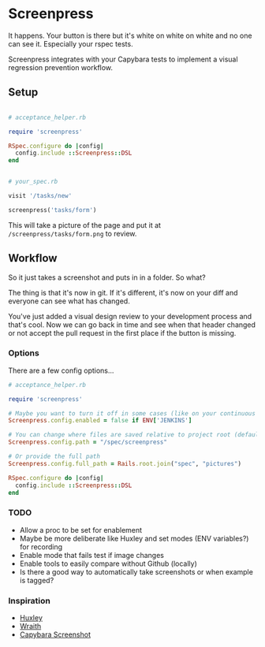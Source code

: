 # Screenpress

It happens. Your button is there but it's white on white on white and no one can see it. Especially your rspec tests.

Screenpress integrates with your Capybara tests to implement a visual regression prevention workflow.

## Setup

```ruby

# acceptance_helper.rb

require 'screenpress'

RSpec.configure do |config|
  config.include ::Screenpress::DSL
end

```

```ruby

# your_spec.rb

visit '/tasks/new'

screenpress('tasks/form')

```

This will take a picture of the page and put it at `/screenpress/tasks/form.png` to review.

## Workflow

So it just takes a screenshot and puts in in a folder. So what?

The thing is that it's now in git. If it's different, it's now on your diff and everyone can see what has changed.

You've just added a visual design review to your development process and that's cool. Now we can go back in time and see when that header changed or not accept the pull request in the first place if the button is missing.

### Options

There are a few config options...

```ruby
# acceptance_helper.rb

require 'screenpress'

# Maybe you want to turn it off in some cases (like on your continuous integration server)
Screenpress.config.enabled = false if ENV['JENKINS']

# You can change where files are saved relative to project root (default if /screenpress)
Screenpress.config.path = "/spec/screenpress"

# Or provide the full path
Screenpress.config.full_path = Rails.root.join("spec", "pictures")

RSpec.configure do |config|
  config.include ::Screenpress::DSL 
end
```

### TODO

* Allow a proc to be set for enablement
* Maybe be more deliberate like Huxley and set modes (ENV variables?) for recording
* Enable mode that fails test if image changes
* Enable tools to easily compare without Github (locally)
* Is there a good way to automatically take screenshots or when example is tagged?

### Inspiration

* [Huxley](https://github.com/facebook/huxley)
* [Wraith](https://github.com/BBC-News/wraith)
* [Capybara Screenshot](https://github.com/mattheworiordan/capybara-screenshot)
